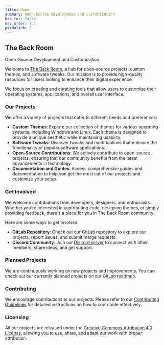 ```yaml
---
title: Home
summary: Open-Source Development and Customization
has_toc: false
nav_order: 1.1
permalink: /
---
```

## The Back Room

Open-Source Development and Customization

Welcome to [The Back Room](https://the-back-room.info), a hub for open-source projects, custom themes, and software tweaks. Our mission is to provide high-quality resources for users looking to enhance their digital experience.

We focus on creating and curating tools that allow users to customize their operating systems, applications, and overall user interface.

### Our Projects

We offer a variety of projects that cater to different needs and preferences:

- **Custom Themes**: Explore our collection of themes for various operating systems, including Windows and Linux. Each theme is designed to provide a unique aesthetic while maintaining usability.
- **Software Tweaks**: Discover tweaks and modifications that enhance the functionality of popular software applications.
- **Open-Source Contributions**: We actively contribute to open-source projects, ensuring that our community benefits from the latest advancements in technology.
- **Documentation and Guides**: Access comprehensive guides and documentation to help you get the most out of our projects and customize your setup.

### Get Involved

We welcome contributions from developers, designers, and enthusiasts. Whether you're interested in contributing code, designing themes, or simply providing feedback, there's a place for you in The Back Room community.

Here are some ways to get involved:

- **GitLab Repository**: Check out our [GitLab repository](https://gitlab.com/the-back-room) to explore our projects, report issues, and submit merge requests.
- **Discord Community**: Join our [Discord server](https://discord.gg/Yxj2t8ZbvX) to connect with other members, share ideas, and get support.

### Planned Projects
We are continuously working on new projects and improvements. You can check out our currently planned projects on our [GitLab roadmap](/Roadmap).

### Contributing
We encourage contributions to our projects. Please refer to our [Contributing Guidelines](/Contributing) for detailed instructions on how to contribute effectively.

### Licensing

All our projects are released under the [Creative Commons Attribution 4.0 License](/License), allowing you to use, share, and adapt our work with proper attribution.

